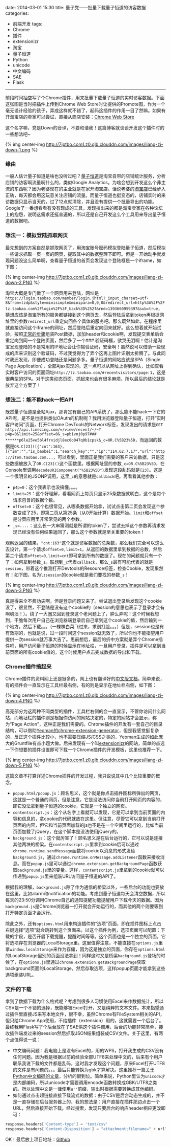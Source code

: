 date: 2014-03-01 15:30
title: 量子党——批量下载量子恒道的访客数据
categories:
- 前端开发
tags:
- Chrome
- 插件
- extensionizr
- 淘宝
- 量子恒道
- Python
- unicode
- 中文编码
- SAE
- Flask
---

前段时间抽空写了个Chrome插件，用来批量下载量子恒道的实时访客数据。下面这张图是当时把插件上传到Chrome Web Store时让提供的Promote图，作为一个毫无设计经验的孩子，弄成这样就不错了，起码这插件的作用一目了然嘛。如果有开淘宝店的卖家可以尝试，直接从商店安装：[Chrome Web Store](https://chrome.google.com/webstore/detail/%E9%87%8F%E5%AD%90%E5%85%9A/dkdgdjlebbekbmboilieclmigakdbjld?hl=zh-CN)

这个名字嘛，党是Down的音译，不要和谐我！这篇博客就谈谈开发这个插件时的一些想法吧~

{% img center-img http://7jptbo.com1.z0.glb.clouddn.com/images/liang-zi-down-1.png %}

<!--more-->

### 缘由

一般人估计量子恒道是啥也没听过吧？[量子恒道](http://lz.taobao.com)是淘宝自带的店铺统计服务，分析店铺的访客啊流量啊什么的，类似Google Analytics。为啥会想到开发这么个非主流的东西呢？因为老婆现在的主业就是在家开淘宝店。话说老婆的[淘宝店](http://trista099.taobao.com/)已经步入正轨，每天都会用这玩意关注店铺的流量。而量子恒道也挺变态的，店铺实时的来访数据只显示当天的，过了12点就清除，并且没有提供一个批量导出的功能。Google了一番想看看有没有现成的工具，发现搜出来的都是淘宝卖家在各种论坛上的抱怨，说明这需求还挺普遍的，所以还是自己开发这么个工具用来导出量子恒道的数据吧。

### 想法一：模拟登陆抓取网页

最先想到的方案自然是抓取网页了，用淘宝账号密码模拟登陆量子恒道，然后模拟一些请求抓取一页一页的网页，提取其中的数据整理下即可。但是一开始动手就发现问题没这么简单啊，查看量子恒道的首页会发现这个登陆框是一个iframe，如下图：

{% img center-img http://7jptbo.com1.z0.glb.clouddn.com/images/liang-zi-down-2.PNG %}

淘宝大概是专门做了一个网页用来登陆，网址是`https://login.taobao.com/member/login.jhtml?_input_charset=utf-8&from=lzdp&style=minisimple&minipara=0,0,0&redirect_url=http%3A%2F%2Flz.taobao.com%2Flogin%2F%3F_back%3D%252f&rnd=1393660959397&sub=true`，猜想应该是淘宝所有的服务都链接到这个网页去，然后登陆后拿到token再根据网址里的参数`redirect_url`重定向回各个具体的服务吧。那么既然如此，在程序里就直接访问这个iframe的网址，然后登陆后重定向回来就好。这么想着就开始试验，按照[正常的步骤](http://pinkyjie.com/2010/12/19/fetch-webpage-by-python/)组装Post数据，加加header和cookie啊，发现提交表单后会重定向到同一个登陆页面，然后多了一个### 验证码框，欲哭无泪啊！估计是淘宝发现登陆的不是常用的IP地址会让你输验证码，安全啊！虽然说可以借助一些现成的库来识别这个验证码，不过我觉得为了弄个这再上图片识别太折腾了。与此同时我还发现，即便成功登陆还是问题多多。量子恒道的网站应该是SPA（Single Page Application），全部Ajax实现的。这一点可以从网址上得到确认，比如查看实时客户访问的页面网址`http://lz.taobao.com/#recentvisitors/page:1`，这是很典型的SPA。对于这类动态页面，抓起来也会有很多麻烦。所以最后的结论就是放弃这个方案了！

### 想法二：能不能hack一把API

既然量子恒道是全站Ajax，那肯定有自己的API系统了，那么能不能hack一下它的API呢，是不是也提供类似OAuth的机制呢？我用浏览器登陆量子恒道，打开“实时客户访问”页面，打开Chrome DevTools的Network标签，发现发出的请求是`GET http://api.linezing.com/=/view/recent/~/~?p4p=0&limit=25&offset=0&_s=pb1vnj0p97### ******p6le25ve5bl4frvidjl8ec0o047q0b1cpsk&_c=OR.C%5B23%5D`，而返回的数据是`OR.C[23]([{"cnt":163},[{"im":"","is_baobei":1,"search_key":"","ip":"114.62.7.17","url":"http://item.taobao.com...`，可以看到，里面正是我们需要的客户来访数据，只是这些数据被放入了`OR.C[23]()`这个函数里。根据网址里的参数`_c=OR.C%5B23%5D`，在Console里调用`decodeURIComponent("%5B23%5D")`发现这段乱码就是`[23]`。这是一个很明显的JSONP调用，这里`_c`的意思就是`callback`吧。再看看其他参数：

* `p4p=0`：这个我表示也没搞懂。。。。
* `limit=25`：这个好理解，看看网页上每页只显示25条数据就明白，这个是每个请求包含的数据个数。
* `offset=0`：这个也很常见，从哪条数据开始拿，试试点击第二页会发现这个参数变成了25，即第二页从第25条（从0开始计算）数据开始。`limit`和`offset`是分页应用里非常常见的两个参数。
* `_s=....`：这么长一大串猜测就是所谓的token了，尝试去掉这个参数再请求发现已经没有任何结果返回了，那么这个参数就是至关重要的token！

观察返回的结果，`"cnt:163"`这个就是访客数据的总条数，那么我们完全可以这么去设计，第一个请求`offset=0,limit=1`，从返回的数据里拿到数据的总数，然后第二个请求`offset=0,limit=cnt`即可拿到所有的数据了。现在的问题就只有一个了：如何拿到参数`_s`。联想到`_c`代表`callback`，那么`_s`最有可能代表的就是`session`，带着这个推测打开Devtools的Resource标签，检查Cookie，发现果然有！如下图，名为`lzsession`的cookie就是我们要找的参数`_s`！

{% img center-img http://7jptbo.com1.z0.glb.clouddn.com/images/liang-zi-down-3.PNG %}

真是得来全不费功夫啊，但是登录问题又来了。尝试退出登录后发现这个cookie没了，很显然，不登陆是没有这个cookie的（session的意思也表示了登录才会有啊魂淡！）。绕了一大圈又回到登录这个老问题上了，肿么弄呢！这个时候我想到，干脆每次用户自己在浏览器端登录后自己拿到这个cookie的值，然后输到一个地方，然后下载。。。（一棵棵白菜飞过来，求别打脸。。。）但是，session也是有有效期的，也就是说，过一段时间这个session就无效了，所以你也不能指望用户提供一次session就万事大吉了。思前想后，最后的折中方案就是弄个Chrome插件吧，用户访问量子恒道的时候显示在地址栏，一旦用户登录，插件是可以拿到当前页面的所有cookie值的，这个时候用户点击完成数据的导出和下载。

### Chrome插件搞起来

Chrome插件的资料网上还是挺多的，网上也有翻译好的[中文版文档](https://crxdoc-zh.appspot.com/extensions/index)。简单来说，有的插件会一直显示在工具栏最右侧，有的则是显示在地址栏右侧，如下图：

{% img center-img http://7jptbo.com1.z0.glb.clouddn.com/images/liang-zi-down-4.PNG %}

高亮部分为这两种不同类型的插件，工具栏右侧的会一直显示，不管你访问什么网站，而地址栏的插件则是根据你访问的网站决定的，特定的网站才会显示，称为“Page Action”，这种正是我们需要的。Chrome插件的开发有一套自己的目录结构，可以借助[Yeoman的chrome-extension-generator](https://github.com/yeoman/generator-chrome-extension)，但是我感觉挺复杂的，反正这个插件比较小，也不需要压缩JS/CSS之类的，Yeoman生成的如此庞大的Gruntfile有点小题大做。后来发现有一个叫[extensionizr](http://extensionizr.com/)的网站，简单的点选一下你想要的插件设置即可下载一个Chrome插件的开发模板，这里也推荐一下。

{% img center-img http://7jptbo.com1.z0.glb.clouddn.com/images/liang-zi-down-5.PNG %}

这篇文章不打算详述Chrome插件的开发过程，我只说说其中几个比较重要的概念。

* `popup.html/popup.js`：顾名思义，这个就是你点击插件图标所弹出的网页，这就是一个普通的网页，但是注意，它是没法访问你当前打开网页的内容的，即它没法拿到量子恒道的cookie，它就是一个独立的网页。
* `contentscript.js`：这个从名字上看就可以发现，它是可以拿到当前页面的内容和信息的，拿cookie的代码就放在这里。但注意，尽管它可以拿到当前打开页面的内容，但它和当前页面加载的js也不是在一个空间里运行的，比如当前页面加载了jQuery，在这个脚本是没法使用jQuery的。
* `background.js`：这个就厉害了！顾名思义是在后台运行的，它可以说是连接其他两块的桥梁。在`contentscript.js`里拿到cookie后可以通过`chrome.runtime.sendMessage`函数将cookie以消息的形式发给`background.js`，通过`chrome.runtime.onMessage.addListener`函数来接收消息。而在`popup.js`里可以通过`chrome.extension.getBackgroundPage`函数获取`background.js`里的变量。这样，`contentscript.js`里拿到的cookie就可以传递到`popup.js`里来组装URL访问量子恒道的API了。

根据我的理解，`background.js`除了作为通信的桥梁以外，一些后台的功能也要放在这里，比如alarm和notification的功能。考虑到量子恒道每天会清空数据，所以每天的23:50分调用Chrome自己的通知提醒功能提醒用户下载今天的数据。因为`background.js`是Chrome浏览器一打开就会开始运行的，而其他的两个则要等到打开特定页面才会运行。

除此之外，还有`options.html`用来构造插件的“选项”页面，即在插件图标上点击右键选择“选项”就会跳转到这个页面来。以这个插件为例，选项页面可以配置：下载的字段，是否开启下载提醒，提醒时间等等。这个页面也是一个独立的页面，它将选项存在浏览器的LocalStorage里。这里值得注意，不能直接在`options.js`里拿`window.localStorage`来作为存储，因为这是独立的页面，你存在`options.html`的LocalStorage里别的页面没法拿到！同样这时又是桥梁`background.js`登场的时候了，在`options.js`里通过`chrome.extension.getBackgroundPage`获取background页面的LocalStorage，然后存取选项，这样popup页面才能拿到这些选项组装URL。

### 文件的下载

拿到了数据下载为什么格式呢？考虑到很多人习惯使用Excel来作数据统计，所以CSV是一个不错的选择，既能够被Excel打开，又是纯粹的文本文件。本来指望通过插件里直接JS来写本地文件，很不幸，虽然Chrome有FileSystem相关的API，但只给Chrome App使用，不给插件（extension）用的，这就需要一个后台了。最终我用Flask写了个后台放在了SAE供这个插件调用，后台的功能非常简单，接收插件端发过来的session然后抓取JSON结果组装成CSV文件。关于这里，有两个点值得说一说：

* 中文编码问题：我电脑上是没有Excel的，用的WPS，打开我生成的CSV没有任何问题。因为我是根据以前的经验全部UTF8来处理中文的，后来有个用户联系我说下载的文件都是乱码，这时我才发现这个问题，原来Excel打开UTF8的文件是有问题的。。。最后只能转换为gbk才算解决。这里推荐一篇[关于Python中文编码的文章](http://in355hz.iteye.com/blog/1860787)，分析的很到位。简单来说，Python里认为`unicode`才是内部编码，所以unicode才需要调用encode函数转换成GBK/UTF8之类的。所以处理中文是一律使用`u''`前缀，输出时根据需要转换成其他编码。
* 如何通过点击超链接直接下载流式的数据：由于CSV是后台动态生成的，并不是一直存储在后台服务器上的，我的想法是：用户直接在插件那边点击一个URL，然后直接开始下载。经过搜索，发现只要后台的响应header相应更改即可：

``` python
response.headers['Content-type'] = 'text/csv'
response.headers['Content-Disposition'] = "attachment;filename=" + urllib.quote(file_name.encode('utf-8'))
```

OK！最后放上项目地址：[Github](https://github.com/PinkyJie/LiangziDown)
